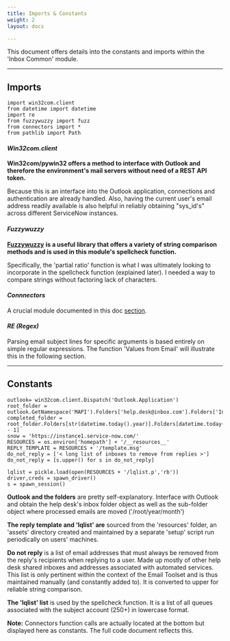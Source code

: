 ```yaml
---
title: Imports & Constants
weight: 2
layout: docs

---
```

This document offers details into the constants and imports within the 'Inbox Common' module.

<hr />

## Imports

    import win32com.client
    from datetime import datetime
    import re
    from fuzzywuzzy import fuzz
    from connectors import *
    from pathlib import Path

#### **_Win32com.client_**

**Win32com/pywin32 offers a method to interface with Outlook and therefore the environment's mail servers without need of a REST API token.**

Because this is an interface into the Outlook application, connections and authentication are already handled. Also, having the current user's email address readily available is also helpful in reliably obtaining "sys_id's" across different ServiceNow instances. 

#### **_Fuzzywuzzy_**

[**Fuzzywuzzy**](https://pypi.org/project/fuzzywuzzy/0.3.0/) **is a useful library that offers a variety of string comparison methods and is used in this module's spellcheck function.**

Specifically, the 'partial ratio' function is what I was ultimately looking to incorporate in the spellcheck function (explained later). I needed a way to compare strings without factoring lack of characters.

#### **_Connnectors_**

A crucial module documented in this doc [section](https://3flqfei0stazaa.instant.forestry.io/docs/connectors/).

#### **_RE (Regex)_**

Parsing email subject lines for specific arguments is based entirely on simple regular expressions. The function 'Values from Email' will illustrate this in the following section.

<hr />

## Constants

    outlook= win32com.client.Dispatch('Outlook.Application')
    root_folder = outlook.GetNamespace('MAPI').Folders['help.desk@inbox.com'].Folders['Inbox']
    completed_folder = root_folder.Folders[str(datetime.today().year)].Folders[datetime.today().month - 1]
    snow = 'https://instance1.service-now.com/'
    RESOURCES = os.environ['homepath'] + '/__resources__'
    REPLY_TEMPLATE = RESOURCES + '/template.msg'
    do_not_reply = ['< long list of inboxes to remove from replies >']
    do_not_reply = [s.upper() for s in do_not_reply]
    
    lqlist = pickle.load(open(RESOURCES + '/lqlist.p','rb'))
    driver,creds = spawn_driver()
    s = spawn_session()

**Outlook and the folders** are pretty self-explanatory. Interface with Outlook and obtain the help desk's inbox folder object as well as the sub-folder object where processed emails are moved ('/root/year/month')

**The reply template and 'lqlist' are** sourced from the 'resources' folder, an 'assets' directory created and maintained by a separate 'setup' script run periodically on users' machines.

**Do not reply** is a list of email addresses that must always be removed from the reply's recipients when replying to a user. Made up mostly of other help desk shared inboxes and addresses associated with automated services. This list is only pertinent within the context of the Email Toolset and is thus maintained manually (and constantly added to). It is converted to upper for reliable string comparison.

**The 'lqlist' list** is used by the spellcheck function. It is a list of all queues associated with the subject account (250+) in lowercase format.

**Note:** Connectors function calls are actually located at the bottom but displayed here as constants. The full code document reflects this.